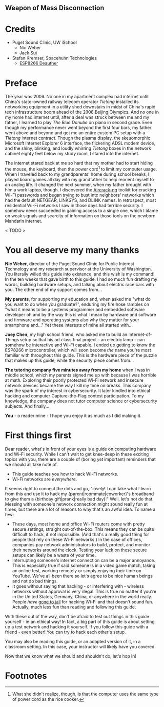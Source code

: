 
## Weapon of Mass Disconnection

# Credits

- Puget Sound Clinic, UW iSchool
	- Nic Weber
	- Jack Sui
- Stefan Kremser, Spacehuhn Technologies
	- [ESP8266 Deauther](https://github.com/SpacehuhnTech/esp8266_deauther)

# Preface

The year was 2006. No one in my apartment complex had internet until China's state-owned railway telecom operator *Tietong* installed its networking equipment in a utility shed downstairs in midst of China's rapid tech infrastructure boom ahead of the 2008 Beijing Olympics. And no one in my home had internet until, after a deal was struck between me and my father, I learned to play *The Blue Danube* on piano in second grade. Even though my performance never went beyond the first four bars, my father went above and beyond and got me an entire custom PC setup with a *Tietong* internet contract. Though the plasma display, the skeuomorphic Microsoft Internet Explorer 6 interface, the flickering ADSL modem device, and the shiny, blinking, and loudly whirring *Tietong* boxes in the network cabinet eighty feet below my study room, I stared into the internet.

The internet stared back at me so hard that my mother had to start hiding the mouse, the keyboard, then the power cord[^0] to limit my computer usage. When I traveled back to my grandparents' home during school breaks, I played board games all day with my grandfather to help reorient myself to an analog life. It changed the next summer, when my father brought with him a work laptop, though. I discovered the [Aircrack-ng](https://www.aircrack-ng.org) toolkit for cracking Wi-Fi passwords and began trying to bust into neighbors' networks which had the default NETGEAR, LINKSYS, and DLINK names. In retrospect, most residential Wi-Fi networks I saw in those days had terrible security. I somehow never succeeded in gaining access to a single one, which I blame on weak signals and scarcity of information on those tools on the newborn Mandarin internet.

< TODO >

# You all deserve my many thanks

**Nic Weber**, director of the Puget Sound Clinic for Public Interest Technology and my research supervisor at the University of Washington. You literally willed this guide into existence, and this wish is my command! In the ten weeks that gave birth to this guide, I had so much fun drafting my words, building hardware setups, and talking about electric race cars with you. The other end of my support comes from...

**My parents**, for supporting my education and, when asked me "what do you want to do when you graduate?", enduring my fire hose rambles on "what it means to be a systems programmer and embedded software developer oh and by the way this is what I mean by hardware and software and firmware and operating systems also why they matter for your smartphone and..." Yet these interests of mine all started with...

**Joey Chen**, my high school friend, who asked me to build an Internet-of-Things setup so that his art class final project - an electric lamp - can somehow be interactive and Wi-Fi capable. I ended up getting to know the ESP8266 microcontroller, which will soon become *the* name you're most familiar with throughout this guide. This is the hardware piece of the puzzle that makes up this guide, while the security piece comes from...

**The tutoring company five minutes away from my home** when I was in middle school, which my parents signed me up with because I was horrible at math. Exploring their poorly protected Wi-Fi network and insecure network devices became the way I kill my time on breaks. This company was the spark of my interest in cybersecurity. It later kindled into ethical hacking and computer Capture-the-Flag contest participation. To my knowledge, the company does not tutor computer science or cybersecurity subjects. And finally...

**You** - o reader mine - I hope you enjoy it as much as I did making it.

# First things first

Dear reader, what's in front of your eyes is a guide on computing hardware and Wi-Fi security. While I can't wait to get knee-deep in these exciting topics with you, there are a couple of (boring yet important) reminders that we should all take note of.

- This guide teaches you how to hack Wi-Fi networks.
- Wi-Fi networks are *everywhere*.

It seems right to connect the dots and go, "lovely! I can take what I learn from this and use it to hack my {parent|roommate|coworker}'s broadband to give them a {birthday gift|prank|really bad day}!" Well, let's not do that. Messing with someone's network connection might sound really fun at times, but there are a lot of reasons to why that's an awful idea. To name a few:

- These days, most home and office Wi-Fi routers come with pretty secure settings, straight out-of-the-box. This means they can be quite difficult to hack, if not impossible. (And that's a really good thing for people that rely on these Wi-Fi networks.) In the case of offices, companies pay network administrators to build, protect, and monitor their networks around the clock. Testing your luck on these secure setups can likely be a waste of your time.
- Interrupting someone's internet connection can be a major annoyance. This is especially true if said someone is in a video game match, taking an online test, working remotely or simply enjoying their time on YouTube. We've all been there so let's agree to be nice human beings and not do bad things.
- It goes without saying that hacking - or interfering with - wireless networks without approval is very illegal. This is true no matter if you're in the United States, Germany, China, or anywhere in the world really. People *have* [gone to jail](https://arstechnica.com/tech-policy/2011/07/wifi-hacking-neighbor-from-hell-gets-18-years-in-prison/) for hacking Wi-Fi and that doesn't sound fun. Actually, much less fun than reading and following this guide.

With these out of the way, don't be afraid to test out things in this guide yourself - in an ethical way! In fact, a big part of this guide is about setting up a test network and hacking it yourself. If you follow this guide with a friend - even better! You can try to hack each other's setup.

You may also be reading this guide, or an adapted version of it, in a classroom setting. In this case, your instructor will likely have you covered.

Now that we know what we should and shouldn't do, let's hop in!

# Footnotes

[^0]: What she didn't realize, though, is that the computer uses the same type of power cord as the rice cooker.